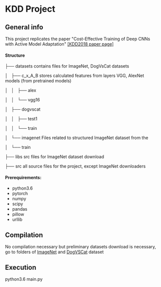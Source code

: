 # KDD Project

## General info

This project replicates the paper "Cost-Effective Training of Deep CNNs with Active Model Adaptation" [[KDD2018 paper page]](https://www.kdd.org/kdd2018/accepted-papers/view/cost-effective-training-of-deep-cnns-with-active-model-adaptation)

#### Structure

├── datasets              contains files for ImageNet, DogVsCat datasets

│   ├── c_x_A_B           stores calculated features from layers VGG, AlexNet models (from pretrained models) 

│   │   ├── alex

│   │   └── vgg16

│   ├── dogvscat          

│   │   ├── test1

│   │   └── train

│   └── imagenet          Files related to structured ImageNet dataset from the 

│       └── train

├── libs                  src files for ImageNet dataset download

├── src                   all source files for the project, except ImageNet downloaders

#### Prerequirements:
* python3.6
* pytorch
* numpy
* scipy
* pandas
* pillow
* urllib

## Compilation
No compilation necessary  but preliminary datasets download is necessary, go to folders of [ImageNet](datasets/imagenet) and [DogVSCat](datasets/dogvscat) dataset

## Execution

python3.6 main.py

